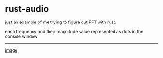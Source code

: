 # rust-audio

just an example of me trying to figure out FFT with rust.

each frequency and their magnitude value represented as dots in the console window

---
[image](./2025-01-23_00-36.png?raw=true)
